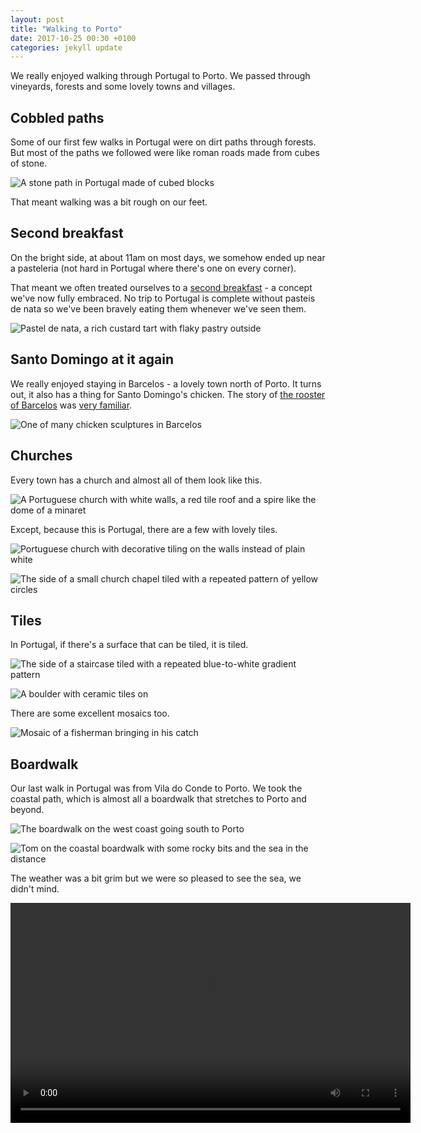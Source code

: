 ```yaml
---
layout: post
title: "Walking to Porto"
date: 2017-10-25 00:30 +0100
categories: jekyll update
---
```


We really enjoyed walking through Portugal to Porto. We passed through vineyards, forests and some lovely towns and villages.

## Cobbled paths

Some of our first few walks in Portugal were on dirt paths through forests. But most of the paths we followed were like roman roads made from cubes of stone.

![A stone path in Portugal made of cubed blocks](https://github.com/tombye/trexit/raw/gh-pages/assets/images/portuguese-paved-path.jpg)

That meant walking was a bit rough on our feet.

## Second breakfast

On the bright side, at about 11am on most days, we somehow ended up near a pasteleria (not hard in Portugal where there's one on every corner).

That meant we often treated ourselves to a [second breakfast](https://en.m.wikipedia.org/wiki/Second_breakfast) - a concept we've now fully embraced. No trip to Portugal is complete without pasteis de nata so we've been bravely eating them whenever we've seen them.

![Pastel de nata, a rich custard tart with flaky pastry outside](https://github.com/tombye/trexit/raw/gh-pages/assets/images/pastel-de-nata.jpg)

## Santo Domingo at it again

We really enjoyed staying in Barcelos - a lovely town north of Porto. It turns out, it also has a thing for Santo Domingo's chicken. The story of [the rooster of Barcelos](https://en.m.wikipedia.org/wiki/Rooster_of_Barcelos) was [very familiar](http://trexit.org.uk/jekyll/update/2017/09/15/santo-domingo-and-the-chicken.html).

![One of many chicken sculptures in Barcelos](https://github.com/tombye/trexit/raw/gh-pages/assets/images/barcelos-chicken.jpg)

## Churches

Every town has a church and almost all of them look like this.

![A Portuguese church with white walls, a red tile roof and a spire like the dome of a minaret](https://github.com/tombye/trexit/raw/gh-pages/assets/images/typical-portuguese-church.jpg)

Except, because this is Portugal, there are a few with lovely tiles.

![Portuguese church with decorative tiling on the walls instead of plain white](https://github.com/tombye/trexit/raw/gh-pages/assets/images/tiled-portuguese-church.jpg)

![The side of a small church chapel tiled with a repeated pattern of yellow circles](https://github.com/tombye/trexit/raw/gh-pages/assets/images/tiled-church-chapel.jpg)

## Tiles

In Portugal, if there's a surface that can be tiled, it is tiled.

![The side of a staircase tiled with a repeated blue-to-white gradient pattern](https://github.com/tombye/trexit/raw/gh-pages/assets/images/patterned-tile-staircase.jpg)

![A boulder with ceramic tiles on](https://github.com/tombye/trexit/raw/gh-pages/assets/images/boulder-with-tiles.jpg)

There are some excellent mosaics too.

![Mosaic of a fisherman bringing in his catch](https://github.com/tombye/trexit/raw/gh-pages/assets/images/mosaic-fisherman.jpg)

## Boardwalk

Our last walk in Portugal was from Vila do Conde to Porto. We took the coastal path, which is almost all a boardwalk that stretches to Porto and beyond.

![The boardwalk on the west coast going south to Porto](https://github.com/tombye/trexit/raw/gh-pages/assets/images/portuguese-coastal-path.jpg)

![Tom on the coastal boardwalk with some rocky bits and the sea in the distance](https://github.com/tombye/trexit/raw/gh-pages/assets/images/tom-on-the-coastal-boardwalk.jpg)

The weather was a bit grim but we were so pleased to see the sea, we didn't mind.

<video src="https://github.com/tombye/trexit/raw/gh-pages/assets/images/roz-celebrating-being-by-the-sea.mp4" controls height="352" width="640" preload="metadata"><a href="https://github.com/tombye/trexit/raw/gh-pages/assets/images/roz-celebrating-being-by-the-sea.mp4">Download this video of Roz celebrating that she's by the sea.</a></video>
